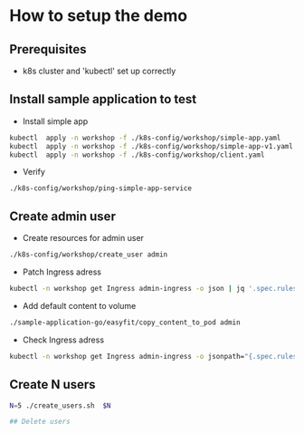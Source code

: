 # How to setup the  demo

## Prerequisites

* k8s cluster and 'kubectl' set up correctly

## Install sample application to test

* Install simple app

```bash
kubectl  apply -n workshop -f ./k8s-config/workshop/simple-app.yaml
kubectl  apply -n workshop -f ./k8s-config/workshop/simple-app-v1.yaml
kubectl  apply -n workshop -f ./k8s-config/workshop/client.yaml
```

* Verify

```bas
./k8s-config/workshop/ping-simple-app-service
```

## Create admin user

* Create resources for admin user

```bash
./k8s-config/workshop/create_user admin
```

* Patch Ingress adress

```bash
kubectl -n workshop get Ingress admin-ingress -o json | jq '.spec.rules[0].host = "admin.ingress.<adress>"' | kubectl apply -f - -n workshop
```

* Add default content to volume

```bash
./sample-application-go/easyfit/copy_content_to_pod admin
```

* Check Ingress adress

```bash
kubectl -n workshop get Ingress admin-ingress -o jsonpath="{.spec.rules[0].host}"
```

## Create N users

```bash
N=5 ./create_users.sh  $N

## Delete users
